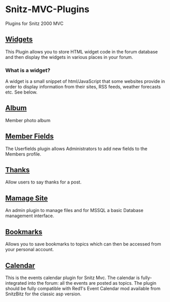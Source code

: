 # Snitz-MVC-Plugins
Plugins for Snitz 2000 MVC

## [Widgets](../../tree/main/ForumWidgets)
This Plugin allows you to store HTML widget code in the forum database and then display the widgets in various places in your forum.

### What is a widget?
  A widget is a small snippet of html/JavaScript that some websites provide in order to display information from their sites, RSS feeds, weather forecasts etc. See below.

## [Album](../../tree/main/PhotoAlbum)
Member photo album 

## [Member Fields](../../tree/main/MemberFields)
The Userfields plugin allows Administrators to add new fields to the Members profile.

## [Thanks](../../tree/main/PostThanks)
Allow users to say thanks for a post.

## [Mamage Site](../../tree/main/SiteManager)
An admin plugin to manage files and for MSSQL a basic Database management interface.

## [Bookmarks](../../tree/main/SnitzBookmarks)
Allows you to save bookmarks to topics which can then be accessed from your personal account.

## [Calendar](../../tree/main/SnitzEvents)
This is the events calendar plugin for Snitz Mvc. The calendar is fully-integrated into the forum: all the events are posted as topics. The plugin should be fully compatible with Red1's Event Calendar mod available from SnitzBitz for the classic asp version.

